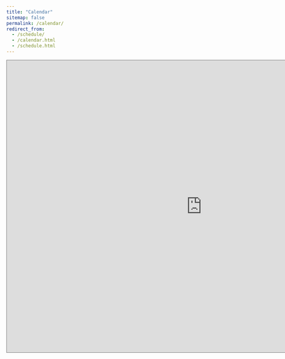 ```yaml
---
title: "Calendar"
sitemap: false
permalink: /calendar/
redirect_from:
  - /schedule/
  - /calendar.html
  - /schedule.html
---
```


<iframe src="https://calendar.google.com/calendar/embed?height=768&wkst=1&bgcolor=%237986CB&ctz=America%2FLos_Angeles&showTitle=1&showTabs=1&showCalendars=1&title=Pengcheng's%20schedule&src=cGN6aGFuZzE5OThAZ21haWwuY29t&src=YWRkcmVzc2Jvb2sjY29udGFjdHNAZ3JvdXAudi5jYWxlbmRhci5nb29nbGUuY29t&src=Y18wcmNrMmNsMXJoc2s5anZiYnNmdGprbnJtY0Bncm91cC5jYWxlbmRhci5nb29nbGUuY29t&src=ZW4udXNhI2hvbGlkYXlAZ3JvdXAudi5jYWxlbmRhci5nb29nbGUuY29t&src=bmw4YTczaHBkbjh0MzE4N2QxZnNpdDZicDRkYWtpaXZAaW1wb3J0LmNhbGVuZGFyLmdvb2dsZS5jb20&color=%23039BE5&color=%23D50000&color=%234285F4&color=%230B8043&color=%238E24AA" style="border:solid 1px #777" width="1024" height="768" frameborder="0" scrolling="no"></iframe>